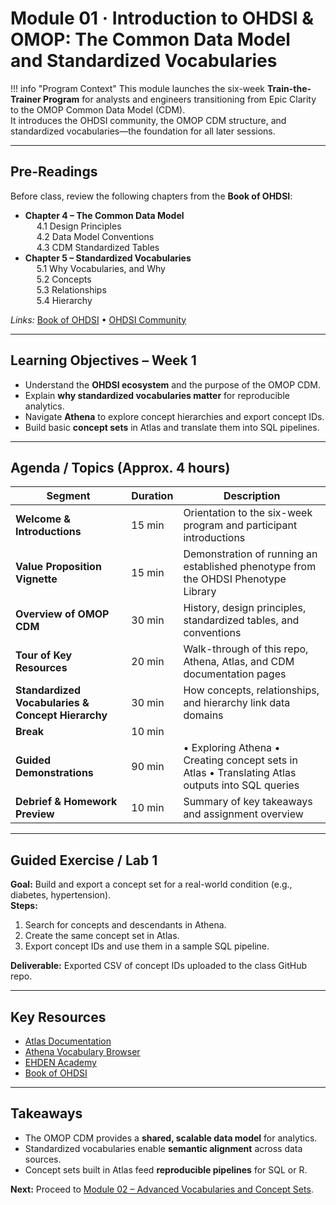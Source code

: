 # Module 01 · Introduction to OHDSI & OMOP: The Common Data Model and Standardized Vocabularies

!!! info "Program Context"
    This module launches the six-week **Train-the-Trainer Program** for analysts and engineers transitioning from Epic Clarity to the OMOP Common Data Model (CDM).  
    It introduces the OHDSI community, the OMOP CDM structure, and standardized vocabularies—the foundation for all later sessions.

---

## Pre-Readings
Before class, review the following chapters from the **Book of OHDSI**:

- **Chapter 4 – The Common Data Model**  
    4.1 Design Principles  
    4.2 Data Model Conventions  
    4.3 CDM Standardized Tables  
- **Chapter 5 – Standardized Vocabularies**  
    5.1 Why Vocabularies, and Why  
    5.2 Concepts  
    5.3 Relationships  
    5.4 Hierarchy  

*Links:* [Book of OHDSI](https://ohdsi.github.io/TheBookOfOhdsi/) • [OHDSI Community](https://www.ohdsi.org/community/)  

---

## Learning Objectives – Week 1
- Understand the **OHDSI ecosystem** and the purpose of the OMOP CDM.  
- Explain **why standardized vocabularies matter** for reproducible analytics.  
- Navigate **Athena** to explore concept hierarchies and export concept IDs.  
- Build basic **concept sets** in Atlas and translate them into SQL pipelines.  

---

## Agenda / Topics (Approx. 4 hours)
| Segment | Duration | Description |
|----------|-----------|-------------|
| **Welcome & Introductions** | 15 min | Orientation to the six-week program and participant introductions |
| **Value Proposition Vignette** | 15 min | Demonstration of running an established phenotype from the OHDSI Phenotype Library |
| **Overview of OMOP CDM** | 30 min | History, design principles, standardized tables, and conventions |
| **Tour of Key Resources** | 20 min | Walk-through of this repo, Athena, Atlas, and CDM documentation pages |
| **Standardized Vocabularies & Concept Hierarchy** | 30 min | How concepts, relationships, and hierarchy link data domains |
| **Break** | 10 min | |
| **Guided Demonstrations** | 90 min |  • Exploring Athena  • Creating concept sets in Atlas  • Translating Atlas outputs into SQL queries |
| **Debrief & Homework Preview** | 10 min | Summary of key takeaways and assignment overview |

---

## Guided Exercise / Lab 1
**Goal:** Build and export a concept set for a real-world condition (e.g., diabetes, hypertension).  
**Steps:**  
1. Search for concepts and descendants in Athena.  
2. Create the same concept set in Atlas.  
3. Export concept IDs and use them in a sample SQL pipeline.  

**Deliverable:** Exported CSV of concept IDs uploaded to the class GitHub repo.

---

## Key Resources
- [Atlas Documentation](https://ohdsi.github.io/Atlas/)  
- [Athena Vocabulary Browser](https://athena.ohdsi.org/)  
- [EHDEN Academy](https://academy.ehden.eu/)  
- [Book of OHDSI](https://ohdsi.github.io/TheBookOfOhdsi/)  

---

## Takeaways
- The OMOP CDM provides a **shared, scalable data model** for analytics.  
- Standardized vocabularies enable **semantic alignment** across data sources.  
- Concept sets built in Atlas feed **reproducible pipelines** for SQL or R.  

**Next:** Proceed to [Module 02 – Advanced Vocabularies and Concept Sets](module-02-cdm-vocabularies.md).
